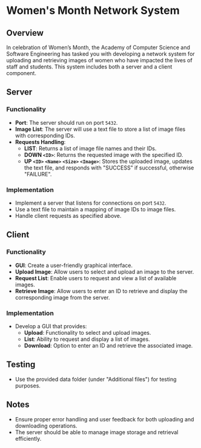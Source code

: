 # Women's Month Network System

## Overview

In celebration of Women’s Month, the Academy of Computer Science and Software Engineering has tasked you with developing a network system for uploading and retrieving images of women who have impacted the lives of staff and students. This system includes both a server and a client component.

## Server

### Functionality

- **Port**: The server should run on port `5432`.
- **Image List**: The server will use a text file to store a list of image files with corresponding IDs.
- **Requests Handling**:
  - **LIST**: Returns a list of image file names and their IDs.
  - **DOWN `<ID>`**: Returns the requested image with the specified ID.
  - **UP `<ID>` `<Name>` `<Size>` `<Image>`**: Stores the uploaded image, updates the text file, and responds with "SUCCESS" if successful, otherwise "FAILURE".

### Implementation

- Implement a server that listens for connections on port `5432`.
- Use a text file to maintain a mapping of image IDs to image files.
- Handle client requests as specified above.

## Client

### Functionality

- **GUI**: Create a user-friendly graphical interface.
- **Upload Image**: Allow users to select and upload an image to the server.
- **Request List**: Enable users to request and view a list of available images.
- **Retrieve Image**: Allow users to enter an ID to retrieve and display the corresponding image from the server.

### Implementation

- Develop a GUI that provides:
  - **Upload**: Functionality to select and upload images.
  - **List**: Ability to request and display a list of images.
  - **Download**: Option to enter an ID and retrieve the associated image.

## Testing

- Use the provided data folder (under "Additional files") for testing purposes.

## Notes

- Ensure proper error handling and user feedback for both uploading and downloading operations.
- The server should be able to manage image storage and retrieval efficiently.